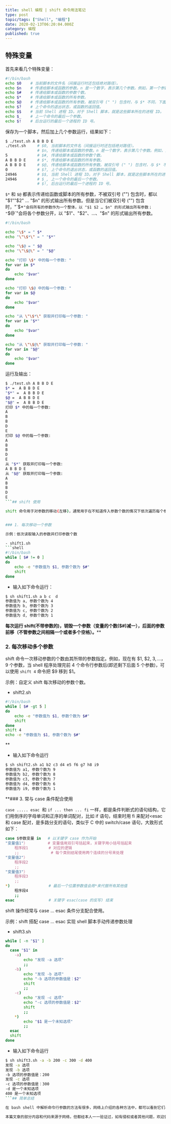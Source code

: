 ```yaml
---
title: shell 编程 | shift 命令用法笔记
type: post
topic/tags: ["Shell", "编程"]
date: 2020-02-13T06:20:04.000Z
category: 编程
published: true
---
```



## 特殊变量

首先来看几个特殊变量：

```bash
#!/bin/bash
echo $0    # 当前脚本的文件名（间接运行时还包括绝对路径）。
echo $n    # 传递给脚本或函数的参数。n 是一个数字，表示第几个参数。例如，第一个参数是 $1 。
echo $#    # 传递给脚本或函数的参数个数。
echo $*    # 传递给脚本或函数的所有参数。
echo $@    # 传递给脚本或函数的所有参数。被双引号 (" ") 包含时，与 $* 不同，下面将会讲到。
echo $?    # 上个命令的退出状态，或函数的返回值。
echo $$    # 当前 Shell 进程 ID。对于 Shell 脚本，就是这些脚本所在的进程 ID。
echo $_    # 上一个命令的最后一个参数。
echo $!    # 后台运行的最后一个进程的 ID 号。
```

保存为一个脚本，然后加上几个参数运行，结果如下：

```bash
$ ./test.sh A B B D E
./test.sh     # $0, 当前脚本的文件名（间接运行时还包括绝对路径）。
              # $n, 传递给脚本或函数的参数。n 是一个数字，表示第几个参数。例如，第一个参数是 $1。
5             # $#, 传递给脚本或函数的参数个数。
A B B D E     # $*, 传递给脚本或函数的所有参数。
A B B D E     # $@, 传递给脚本或函数的所有参数。被双引号 (" ") 包含时，与 $* 不同，下面将会讲到。
0             # $?, 上个命令的退出状态，或函数的返回值。
24946         # $$, 当前 Shell 进程 ID。对于 Shell 脚本，就是这些脚本所在的进程 ID。
24946         # $_, 上一个命令的最后一个参数。
              # $!, 后台运行的最后一个进程的 ID 号。
```

`$*` 和 `$@` 都表示传递给函数或脚本的所有参数，不被双引号 ("") 包含时，都以 "$1""$2" … "$n" 的形式输出所有参数。但是当它们被双引号 ("") 包含时，"`$*`"会将所有的参数作为一个整体，以 "$1 $2 … $n" 的形式输出所有参数； "`$@`"会将各个参数分开，以 "$1"、"$2"、…、"$n" 的形式输出所有参数。

```bash
#!/bin/bash

echo "\$* = " $*
echo "\"\$*\" = " "$*"

echo "\$@ = " $@
echo "\"\$@\" = " "$@"

echo "打印 \$* 中的每一个参数: "
for var in $*
do
    echo "$var"
done

echo "打印 \$@ 中的每一个参数: "
for var in $@
do
    echo "$var"
done

echo "从 \"\$*\" 获取并打印每一个参数: "
for var in "$*"
do
    echo "$var"
done

echo "从 \"\$@\" 获取并打印每一个参数: "
for var in "$@"
do
    echo "$var"
done
```

运行及输出：
```bash
$ ./test.sh A B B D E
$* =  A B B D E
"$*" =  A B B D E
$@ =  A B B D E
"$@" =  A B B D E
打印 $* 中的每一个参数:
A
B
B
D
E
打印 $@ 中的每一个参数:
A
B
B
D
E
从 "$*" 获取并打印每一个参数:
A B B D E
从 "$@" 获取并打印每一个参数:
A
B
B
D
E
```## shift 使用

shift 命令用于对参数的移动(左移)，通常用于在不知道传入参数个数的情况下依次遍历每个参数然后进行相应处理,常见于 Linux 中各种程序的启动脚本。


### 1. 每次移动一个参数

示例：依次读取输入的参数并打印参数个数

- shift1.sh
```shell
#!/bin/bash
while [ $# != 0 ]
do
    echo -e "参数值为 $1, 参数个数为 $#"
    shift
done
```
- 输入如下命令运行：
```bash
$ sh shift1.sh a b c  d
参数值为 a, 参数个数为 4
参数值为 b, 参数个数为 3
参数值为 c, 参数个数为 2
参数值为 d, 参数个数为 1
```

**每次运行 shift(不带参数的)，销毁一个参数（变量的个数($#)减一），后面的参数前移（不管参数之间相隔一个或者多个空格）。****

### 2. 每次移动多个参数

shift 命令一次移动参数的个数由其所带的参数指定。例如，现在有 $1, $2, $3, ...，$9 个参数，当 shell 程序处理完前 4 个命令行参数后(即还剩下后面 5 个参数)，可以使用 `shift 4` 命令把 $9 移到 $1。

示例：自定义 shift 每次移动的参数个数。

- shift2.sh
```bash
#!/bin/bash
while [ $# -gt 5 ]
do
    echo -e "参数值为 $1, 参数个数为 $#"
    shift
done
shift 4
echo -e "参数值为 $1, 参数个数为 $#"
```
**

- 输入如下命令运行
```bash
$ sh shift2.sh a1 b2 c3 d4 e5 f6 g7 h8 i9
参数值为 a1, 参数个数为 9
参数值为 b2, 参数个数为 8
参数值为 c3, 参数个数为 7
参数值为 d4, 参数个数为 6
参数值为 i9, 参数个数为 1
```
**### 3. 常与 case 条件配合使用

`case ..... esac`  和 `if ... then ... fi` 一样，都是条件判断式的语句结构，它们用倒序的字母单词和正序的单词配对，比如 if 语句，结束时用 fi 来配对<esac 和 case 配对，是多路分支的语句，类似于 C 中的 switch/case 语句，大致形式如下：

```bash
case $参数变量 in   # 以关键字 case 作为开始
"变量值1"）         # 变量值用双引号括起来，关键字用小括号括起来
    程序段1         # 对应的逻辑
    ;;              # 每个类别结尾使用两个连续的分号来处理
"变量值2"）
    程序段2
    ;;
"变量值3"）   
    程序段3   
    ;;  
*)                 # 最后一个位置参数值会用*来代替所有其他值
    程序段4 
    ;;
esac               # 关键字 esac(case 的反写) 结束
```

shift 操作经常与 case ... esac 条件分支配合使用。

示例：shift 搭配 case ... esac 实现 shell 脚本手动传递参数处理

- shift3.sh
```bash
while [ -n "$1" ]  
do  
  case "$1" in   
    -a)  
        echo "发现 -a 选项"  
        ;;  
    -b)  
        echo "发现 -b 选项"  
        echo "-b 选项的参数值是：$2"   
        shift  
        ;;  
    -c)  
        echo "发现 -c 选项"  
        echo "-c 选项的参数值是：$2"  
        shift  
        ;;  
    *)  
        echo "$1 是一个未知选项"  
        ;;  
  esac  
  shift  
done
```

- 输入如下命令运行
```bash
$ sh shift3.sh -a -b 200 -c 300 -d 400
发现 -a 选项
发现 -b 选项
-b 选项的参数值是：200
发现 -c 选项
-c 选项的参数值是：300
-d 是一个未知选项
400 是一个未知选项
```## 简单总结

在 bash shell 中解析命令行参数的方法有很多，网络上介绍的各种方法中，都可以看到它们与 shift 命令搭配使用的身影，因此在深入这一部分编程前，很有必要先了解一下 shift 的作用。这里只是抛砖引玉简单介绍一下，更多技巧还请大家不断去实践理解。

本篇文章的部分内容和代码来源于网络，但都经本人一一验证过，如有侵权或者其他问题，欢迎留言。
